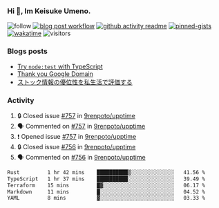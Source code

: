 ### Hi 👋, Im Keisuke Umeno.

<!--
**9renpoto/9renpoto** is a ✨ _special_ ✨ repository because its `README.md` (this file) appears on your GitHub profile.

Here are some ideas to get you started:

- 🔭 I’m currently working on ...
- 🌱 I’m currently learning ...
- 👯 I’m looking to collaborate on ...
- 🤔 I’m looking for help with ...
- 💬 Ask me about ...
- 📫 How to reach me: ...
- 😄 Pronouns: ...
- ⚡ Fun fact: ...
-->

![follow](https://img.shields.io/github/followers/9renpoto?label=Follow&style=social)
[![blog post workflow](https://github.com/9renpoto/9renpoto/actions/workflows/blog.yml/badge.svg)](https://github.com/9renpoto/9renpoto/actions/workflows/blog.yml)
[![github activity readme](https://github.com/9renpoto/9renpoto/actions/workflows/activity.yml/badge.svg)](https://github.com/9renpoto/9renpoto/actions/workflows/activity.yml)
[![pinned-gists](https://github.com/9renpoto/9renpoto/actions/workflows/pin-gist.yml/badge.svg)](https://github.com/9renpoto/9renpoto/actions/workflows/pin-gist.yml)
[![wakatime](https://github.com/9renpoto/9renpoto/actions/workflows/waka-readme-status.yml/badge.svg)](https://github.com/9renpoto/9renpoto/actions/workflows/waka-readme-status.yml)
![visitors](https://komarev.com/ghpvc/?username=9renpoto&label=Profile%20views&color=0e75b6&style=flat)

### Blogs posts

<!-- BLOG-POST-LIST:START -->
- [Try `node:test` with TypeScript](https://9renpoto.win/entry/2023/07/23/node-test-runner)
- [Thank you Google Domain](https://9renpoto.win/entry/2023/07/08/new-domain)
- [ストック情報の優位性を私生活で評価する](https://9renpoto.win/entry/2023/05/28/stock)
<!-- BLOG-POST-LIST:END -->

### Activity

<!--START_SECTION:activity-->
1. 🔒 Closed issue [#757](https://github.com/9renpoto/upptime/issues/757) in [9renpoto/upptime](https://github.com/9renpoto/upptime)
2. 🗣 Commented on [#757](https://github.com/9renpoto/upptime/issues/757#issuecomment-1694596569) in [9renpoto/upptime](https://github.com/9renpoto/upptime)
3. ❗ Opened issue [#757](https://github.com/9renpoto/upptime/issues/757) in [9renpoto/upptime](https://github.com/9renpoto/upptime)
4. 🔒 Closed issue [#756](https://github.com/9renpoto/upptime/issues/756) in [9renpoto/upptime](https://github.com/9renpoto/upptime)
5. 🗣 Commented on [#756](https://github.com/9renpoto/upptime/issues/756#issuecomment-1694587279) in [9renpoto/upptime](https://github.com/9renpoto/upptime)
<!--END_SECTION:activity-->

<!--START_SECTION:waka-->

```txt
Rust         1 hr 42 mins    ██████████▒░░░░░░░░░░░░░░   41.56 %
TypeScript   1 hr 37 mins    ██████████░░░░░░░░░░░░░░░   39.49 %
Terraform    15 mins         █▓░░░░░░░░░░░░░░░░░░░░░░░   06.17 %
Markdown     11 mins         █░░░░░░░░░░░░░░░░░░░░░░░░   04.52 %
YAML         8 mins          ▓░░░░░░░░░░░░░░░░░░░░░░░░   03.33 %
```

<!--END_SECTION:waka-->
